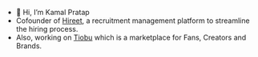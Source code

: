 - 👋 Hi, I’m Kamal Pratap
- Cofounder of [Hireet](https://hireet.com), a recruitment management platform to streamline the hiring process.
- Also, working on [Tiobu](https://tiobu.com) which is a marketplace for Fans, Creators and Brands.

<!---
kama7/kama7 is a ✨ special ✨ repository because its `README.md` (this file) appears on your GitHub profile.
You can click the Preview link to take a look at your changes.
--->
